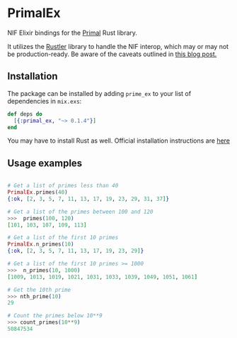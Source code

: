# PrimalEx

NIF Elixir bindings for the [Primal](https://github.com/huonw/primal) Rust library.

It utilizes the [Rustler](https://github.com/hansihe/rustler) library to handle the NIF interop, which may or may not be production-ready. Be aware of the caveats outlined in [this blog post.](http://hansihe.com/2017/02/05/rustler-safe-erlang-elixir-nifs-in-rust.html)

## Installation
The package can be installed
by adding `prime_ex` to your list of dependencies in `mix.exs`:

```elixir
def deps do
  [{:primal_ex, "~> 0.1.4"}]
end
```

You may have to install Rust as well. Official installation instructions are [here](https://www.rust-lang.org/en-US/install.html)

## Usage examples

```elixir

# Get a list of primes less than 40
PrimalEx.primes(40)
{:ok, [2, 3, 5, 7, 11, 13, 17, 19, 23, 29, 31, 37]}

# Get a list of the primes between 100 and 120
>>>  primes(100, 120)
[101, 103, 107, 109, 113]

# Get a list of the first 10 primes
PrimalEx.n_primes(10)
{:ok, [2, 3, 5, 7, 11, 13, 17, 19, 23, 29]}

# Get a list of the first 10 primes >= 1000
>>>  n_primes(10, 1000)
[1009, 1013, 1019, 1021, 1031, 1033, 1039, 1049, 1051, 1061]

# Get the 10th prime
>>> nth_prime(10)
29

# Count the primes below 10**9
>>> count_primes(10**9)
50847534


```

